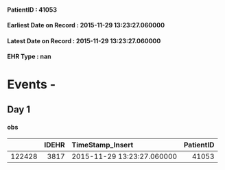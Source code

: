 
#### PatientID : 41053
#### Earliest Date on Record : 2015-11-29 13:23:27.060000
#### Latest Date on Record : 2015-11-29 13:23:27.060000
#### EHR Type : nan

# Events - 

## Day 1

#### obs
|        |   IDEHR | TimeStamp_Insert           |   PatientID |
|-------:|--------:|:---------------------------|------------:|
| 122428 |    3817 | 2015-11-29 13:23:27.060000 |       41053 |


